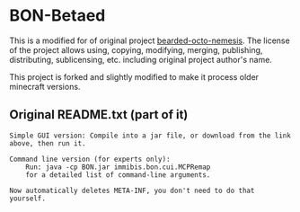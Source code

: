 
# BON-Betaed
This is a modified for of original project [bearded-octo-nemesis](https://github.com/immibis/bearded-octo-nemesis). The license of the project allows using, copying, modifying, merging, publishing, distributing, sublicensing, etc. including original project author's name.

This project is forked and slightly modified to make it process older minecraft versions.

## Original README.txt (part of it)
```text
Simple GUI version: Compile into a jar file, or download from the link above, then run it.

Command line version (for experts only):
	Run: java -cp BON.jar immibis.bon.cui.MCPRemap
	for a detailed list of command-line arguments.

Now automatically deletes META-INF, you don't need to do that yourself.
```